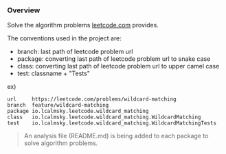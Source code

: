 ### Overview
Solve the algorithm problems <a href="leetcode.com">leetcode.com</a> provides.

The conventions used in the project are:

- branch: last path of leetcode problem url
- package: converting last path of leetcode problem url to snake case
- class: converting last path of leetcode problem url to upper camel case
- test: classname + "Tests"

ex)
```
url     https://leetcode.com/problems/wildcard-matching
branch  feature/wildcard-matching
package io.lcalmsky.leetcode.wildcard_matching
class   io.lcalmsky.leetcode.wildcard_matching.WildcardMatching
test    io.lcalmsky.leetcode.wildcard_matching.WildcardMatchingTests
```

> An analysis file (README.md) is being added to each package to solve algorithm problems.
